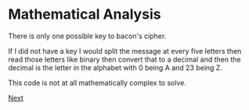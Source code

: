 # Mathematical Analysis

There is only one possible key to bacon's cipher.

If I did not have a key I would split the message at every five letters then read those letters like binary then convert that to a decimal and then the decimal is the letter in the alphabet with 0 being A and 23 being Z.

This code is not at all mathematically complex to solve.

[Next](https://github.com/EPHS-CyberSecurity-2020-Hour3/CipherProject/blob/baconsCipher/bacons_final.md)
